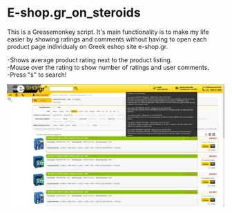 # E-shop.gr_on_steroids
This is a Greasemonkey script. It's main functionality is to make my life easier by showing ratings and comments without having to open each product page individualy on Greek eshop site e-shop.gr.  
  
-Shows average product rating next to the product listing.  
-Mouse over the rating to show number of ratings and user comments.  
-Press "s" to search!
  
![Demo Img]( 	images/demo.png?raw=true "Demo Img")  
